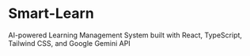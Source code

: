 # Smart-Learn
AI-powered Learning Management System built with React, TypeScript, Tailwind CSS, and Google Gemini API
